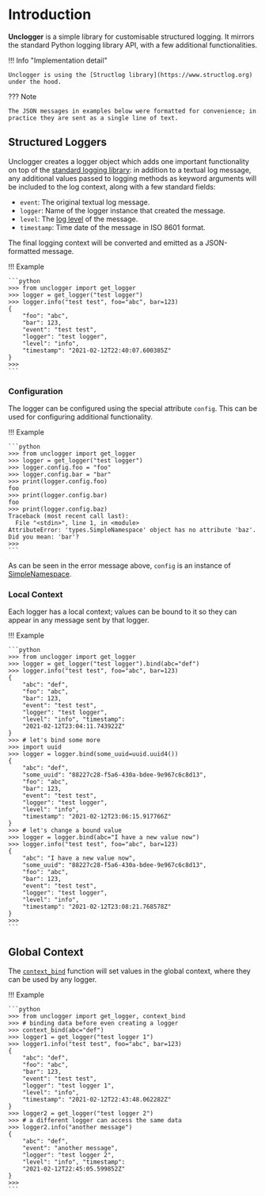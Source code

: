 # Introduction

**Unclogger** is a simple library for customisable structured logging. It mirrors the standard Python logging library API, with a few additional functionalities.

!!! Info "Implementation detail"

    Unclogger is using the [Structlog library](https://www.structlog.org) under the hood.

??? Note

    The JSON messages in examples below were formatted for convenience; in practice they are sent as a single line of text.

## Structured Loggers

Unclogger creates a logger object which adds one important functionality on top of the [standard logging library](https://docs.python.org/3/library/logging.html): in addition to a textual log message, any additional values passed to logging methods as keyword arguments will be included to the log context, along with a few standard fields:

* `event`: The original textual log message.
* `logger`: Name of the logger instance that created the message.
* `level`: The [log level](https://docs.python.org/3/library/logging.html#logging-levels) of the message.
* `timestamp`: Time date of the message in ISO 8601 format.

The final logging context will be converted and emitted as a JSON-formatted message.


!!! Example

    ```python
    >>> from unclogger import get_logger
    >>> logger = get_logger("test logger")
    >>> logger.info("test test", foo="abc", bar=123)
    {
        "foo": "abc", 
        "bar": 123, 
        "event": "test test", 
        "logger": "test logger", 
        "level": "info", 
        "timestamp": "2021-02-12T22:40:07.600385Z"
    }
    >>>
    ```

### Configuration

The logger can be configured using the special attribute `config`. This can be used for configuring additional functionality.

!!! Example

    ```python
    >>> from unclogger import get_logger
    >>> logger = get_logger("test logger")
    >>> logger.config.foo = "foo"
    >>> logger.config.bar = "bar"
    >>> print(logger.config.foo)
    foo
    >>> print(logger.config.bar)
    foo
    >>> print(logger.config.baz)
    Traceback (most recent call last):
      File "<stdin>", line 1, in <module>
    AttributeError: 'types.SimpleNamespace' object has no attribute 'baz'. Did you mean: 'bar'?
    >>>
    ```

As can be seen in the error message above, `config` is an instance of [SimpleNamespace](https://docs.python.org/3/library/types.html#types.SimpleNamespace).


### Local Context

Each logger has a local context; values can be bound to it so they can appear in any message sent by that logger.

!!! Example

    ```python
    >>> from unclogger import get_logger
    >>> logger = get_logger("test logger").bind(abc="def")
    >>> logger.info("test test", foo="abc", bar=123)
    {
        "abc": "def", 
        "foo": "abc", 
        "bar": 123, 
        "event": "test test", 
        "logger": "test logger", 
        "level": "info", "timestamp": 
        "2021-02-12T23:04:11.743922Z"
    }
    >>> # let's bind some more
    >>> import uuid
    >>> logger = logger.bind(some_uuid=uuid.uuid4())
    {
        "abc": "def", 
        "some_uuid": "88227c28-f5a6-430a-bdee-9e967c6c8d13",
        "foo": "abc", 
        "bar": 123, 
        "event": "test test", 
        "logger": "test logger", 
        "level": "info", 
        "timestamp": "2021-02-12T23:06:15.917766Z"
    }
    >>> # let's change a bound value
    >>> logger = logger.bind(abc="I have a new value now")
    >>> logger.info("test test", foo="abc", bar=123)
    {
        "abc": "I have a new value now",
        "some_uuid": "88227c28-f5a6-430a-bdee-9e967c6c8d13",
        "foo": "abc",
        "bar": 123,
        "event": "test test",
        "logger": "test logger",
        "level": "info",
        "timestamp": "2021-02-12T23:08:21.768578Z"
    }
    >>>
    ```


## Global Context

The [`context_bind`](reference.md#uncloggerloggercontext_bind) function will set values in the global context, where they can be used by any logger.

!!! Example

    ```python
    >>> from unclogger import get_logger, context_bind
    >>> # binding data before even creating a logger
    >>> context_bind(abc="def")
    >>> logger1 = get_logger("test logger 1")
    >>> logger1.info("test test", foo="abc", bar=123)
    {
        "abc": "def", 
        "foo": "abc", 
        "bar": 123, 
        "event": "test test", 
        "logger": "test logger 1", 
        "level": "info", 
        "timestamp": "2021-02-12T22:43:48.062282Z"
    }
    >>> logger2 = get_logger("test logger 2")
    >>> # a different logger can access the same data
    >>> logger2.info("another message")
    {
        "abc": "def", 
        "event": "another message", 
        "logger": "test logger 2", 
        "level": "info", "timestamp": 
        "2021-02-12T22:45:05.599852Z"
    }
    >>>
    ```
